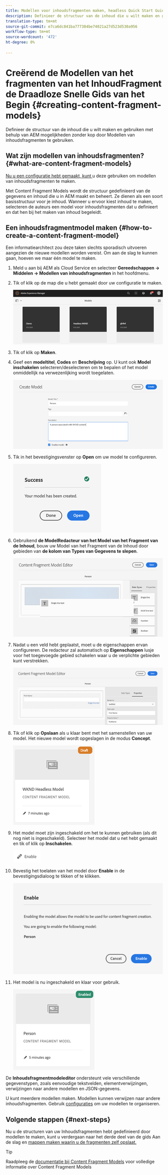 ```yaml
---
title: Modellen voor inhoudsfragmenten maken, headless Quick Start Guide
description: Definieer de structuur van de inhoud die u wilt maken en gebruiken met behulp van AEM mogelijkheden zonder kop door Modellen van inhoudsfragmenten te gebruiken.
translation-type: tm+mt
source-git-commit: e7ca6dc841ba777384be74021a27d523d530a956
workflow-type: tm+mt
source-wordcount: '472'
ht-degree: 0%

---
```



# Creërend de Modellen van het fragmenten van het InhoudFragment de Draadloze Snelle Gids van het Begin {#creating-content-fragment-models}

Definieer de structuur van de inhoud die u wilt maken en gebruiken met behulp van AEM mogelijkheden zonder kop door Modellen van inhoudsfragmenten te gebruiken.

## Wat zijn modellen van inhoudsfragmenten? {#what-are-content-fragment-models}

[Nu u een configuratie hebt gemaakt, kunt ](create-configuration.md) u deze gebruiken om modellen van inhoudsfragmenten te maken.

Met Content Fragment Models wordt de structuur gedefinieerd van de gegevens en inhoud die u in AEM maakt en beheert. Ze dienen als een soort basisstructuur voor je inhoud. Wanneer u ervoor kiest inhoud te maken, selecteren de auteurs een model voor inhoudsfragmenten dat u definieert en dat hen bij het maken van inhoud begeleidt.

## Een inhoudsfragmentmodel maken {#how-to-create-a-content-fragment-model}

Een informatiearchitect zou deze taken slechts sporadisch uitvoeren aangezien de nieuwe modellen worden vereist. Om aan de slag te kunnen gaan, hoeven we maar één model te maken.

1. Meld u aan bij AEM als Cloud Service en selecteer **Gereedschappen -> Middelen -> Modellen van inhoudsfragmenten** in het hoofdmenu.
1. Tik of klik op de map die u hebt gemaakt door uw configuratie te maken.

   ![De map Modellen](../assets/models-folder.png)
1. Tik of klik op **Maken**.
1. Geef een **modeltitel**, **Codes** en **Beschrijving** op. U kunt ook **Model inschakelen** selecteren/deselecteren om te bepalen of het model onmiddellijk na verwezenlijking wordt toegelaten.

   ![Een model maken](../assets/models-create.png)
1. Tik in het bevestigingsvenster op **Open** om uw model te configureren.

   ![Bevestigingsvenster](../assets/models-confirmation.png)
1. Gebruikend **de ModelRedacteur van het Model van het Fragment van de Inhoud**, bouw uw Model van het Fragment van de Inhoud door gebieden van **de kolom van Types van Gegevens te slepen**.

   ![Velden slepen en neerzetten](../assets/models-drag-and-drop.png)

1. Nadat u een veld hebt geplaatst, moet u de eigenschappen ervan configureren. De redacteur zal automatisch op **Eigenschappen** lusje voor het toegevoegde gebied schakelen waar u de verplichte gebieden kunt verstrekken.

   ![Eigenschappen configureren](../assets/models-configure-properties.png)
1. Tik of klik op **Opslaan** als u klaar bent met het samenstellen van uw model. Het nieuwe model wordt opgeslagen in de modus **Concept**.

   ![Model in conceptmodus](../assets/models-draft.png)
1. Het model moet zijn ingeschakeld om het te kunnen gebruiken (als dit nog niet is ingeschakeld). Selecteer het model dat u net hebt gemaakt en tik of klik op **Inschakelen**.

   ![Het model inschakelen](../assets/models-enable.png)
1. Bevestig het toelaten van het model door **Enable** in de bevestigingsdialoog te tikken of te klikken.

   ![Bevestigingsvenster inschakelen](../assets/models-enabling.png)
1. Het model is nu ingeschakeld en klaar voor gebruik.

   ![Model ingeschakeld](../assets/models-enabled.png)

De **Inhoudsfragmentmodeleditor** ondersteunt vele verschillende gegevenstypen, zoals eenvoudige tekstvelden, elementverwijzingen, verwijzingen naar andere modellen en JSON-gegevens.

U kunt meerdere modellen maken. Modellen kunnen verwijzen naar andere inhoudsfragmenten. Gebruik [configuraties](create-configuration.md) om uw modellen te organiseren.

## Volgende stappen {#next-steps}

Nu u de structuren van uw Inhoudsfragmenten hebt gedefinieerd door modellen te maken, kunt u verdergaan naar het derde deel van de gids Aan de slag en [mappen maken waarin u de fragmenten zelf opslaat.](create-assets-folder.md)

>[!TIP]
>
>Raadpleeg de [documentatie bij Content Fragment Models](/help/assets/content-fragments/content-fragments-models.md) voor volledige informatie over Content Fragment Models
